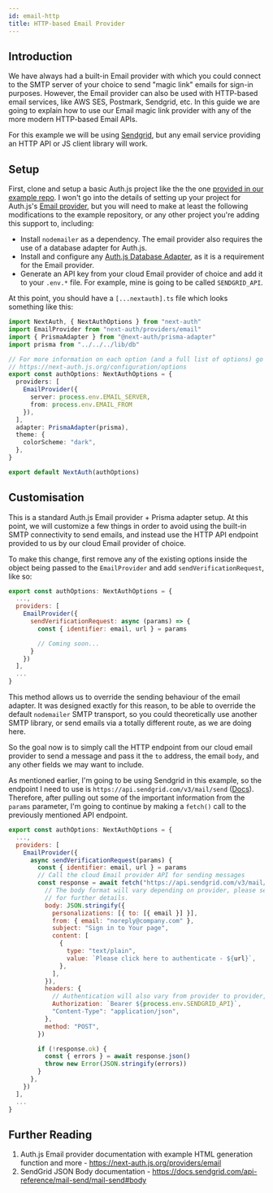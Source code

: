 ```yaml
---
id: email-http
title: HTTP-based Email Provider
---
```


## Introduction

We have always had a built-in Email provider with which you could connect to the SMTP server of your choice to send "magic link" emails for sign-in purposes. However, the Email provider can also be used with HTTP-based email services, like AWS SES, Postmark, Sendgrid, etc. In this guide we are going to explain how to use our Email magic link provider with any of the more modern HTTP-based Email APIs.

For this example we will be using [Sendgrid](https://sendgrid.com), but any email service providing an HTTP API or JS client library will work.

## Setup 

First, clone and setup a basic Auth.js project like the the one [provided in our example repo](https://github.com/nextauthjs/next-auth-example.git). I won't go into the details of setting up your project for Auth.js's [Email provider](/providers/email), but you will need to make at least the following modifications to the example repository, or any other project you're adding this support to, including:

  - Install `nodemailer` as a dependency. The email provider also requires the use of a database adapter for Auth.js.
  - Install and configure any [Auth.js Database Adapter](/adapters/overview), as it is a requirement for the Email provider.
  - Generate an API key from your cloud Email provider of choice and add it to your `.env.*` file. For example, mine is going to be called `SENDGRID_API`.

At this point, you should have a `[...nextauth].ts` file which looks something like this:

```ts title="pages/api/auth/[...nextauth].ts"
import NextAuth, { NextAuthOptions } from "next-auth"
import EmailProvider from "next-auth/providers/email"
import { PrismaAdapter } from "@next-auth/prisma-adapter"
import prisma from "../../../lib/db"

// For more information on each option (and a full list of options) go to
// https://next-auth.js.org/configuration/options
export const authOptions: NextAuthOptions = {
  providers: [
    EmailProvider({
      server: process.env.EMAIL_SERVER,
      from: process.env.EMAIL_FROM
    }),
  ],
  adapter: PrismaAdapter(prisma),
  theme: {
    colorScheme: "dark",
  },
}

export default NextAuth(authOptions)
```

## Customisation

This is a standard Auth.js Email provider + Prisma adapter setup. At this point, we will customize a few things in order to avoid using the built-in SMTP connectivity to send emails, and instead use the HTTP API endpoint provided to us by our cloud Email provider of choice.

To make this change, first remove any of the existing options inside the object being passed to the `EmailProvider` and add `sendVerificationRequest`, like so:

```js title="pages/api/auth/[...nextauth].ts"
export const authOptions: NextAuthOptions = {
  ...,
  providers: [
    EmailProvider({
      sendVerificationRequest: async (params) => {
        const { identifier: email, url } = params

        // Coming soon...
      }
    })
  ],
  ...
}
```

This method allows us to override the sending behaviour of the email adapter. It was designed exactly for this reason, to be able to override the default `nodemailer` SMTP transport, so you could theoretically use another SMTP library, or send emails via a totally different route, as we are doing here.

So the goal now is to simply call the HTTP endpoint from our cloud email provider to send a message and pass it the `to` address, the email `body`, and any other fields we may want to include.

As mentioned earlier, I'm going to be using Sendgrid in this example, so the endpoint I need to use is `https://api.sendgrid.com/v3/mail/send` ([Docs](https://docs.sendgrid.com/for-developers/sending-email/api-getting-started)). Therefore, after pulling out some of the important information from the `params` parameter, I'm going to continue by making a `fetch()` call to the previously mentioned API endpoint.

```js title="pages/api/auth/[...nextauth].ts"
export const authOptions: NextAuthOptions = {
  ...,
  providers: [
    EmailProvider({
      async sendVerificationRequest(params) {
        const { identifier: email, url } = params
        // Call the cloud Email provider API for sending messages
        const response = await fetch("https://api.sendgrid.com/v3/mail/send", {
          // The body format will vary depending on provider, please see their documentation
          // for further details.
          body: JSON.stringify({
            personalizations: [{ to: [{ email }] }],
            from: { email: "noreply@company.com" },
            subject: "Sign in to Your page",
            content: [
              {
                type: "text/plain",
                value: `Please click here to authenticate - ${url}`,
              },
            ],
          }),
          headers: {
            // Authentication will also vary from provider to provider, please see their docs.
            Authorization: `Bearer ${process.env.SENDGRID_API}`,
            "Content-Type": "application/json",
          },
          method: "POST",
        })

        if (!response.ok) {
          const { errors } = await response.json()
          throw new Error(JSON.stringify(errors))
        }
      },
    })
  ],
  ...
}
```

## Further Reading

1. Auth.js Email provider documentation with example HTML generation function and more - https://next-auth.js.org/providers/email
2. SendGrid JSON Body documentation - https://docs.sendgrid.com/api-reference/mail-send/mail-send#body
